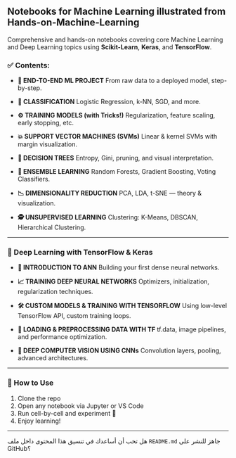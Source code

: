 
## Notebooks for Machine Learning illustrated from Hands-on-Machine-Learning

Comprehensive and hands-on notebooks covering core Machine Learning and Deep Learning topics using **Scikit-Learn**, **Keras**, and **TensorFlow**.
### ✅ Contents:

* **🔁 END-TO-END ML PROJECT**
  From raw data to a deployed model, step-by-step.

* **🧩 CLASSIFICATION**
  Logistic Regression, k-NN, SGD, and more.

* **⚙️ TRAINING MODELS (with Tricks!)**
  Regularization, feature scaling, early stopping, etc.

* **💥 SUPPORT VECTOR MACHINES (SVMs)**
  Linear & kernel SVMs with margin visualization.

* **🌳 DECISION TREES**
  Entropy, Gini, pruning, and visual interpretation.

* **🧠 ENSEMBLE LEARNING**
  Random Forests, Gradient Boosting, Voting Classifiers.

* **📉 DIMENSIONALITY REDUCTION**
  PCA, LDA, t-SNE — theory & visualization.

* **🕵️ UNSUPERVISED LEARNING**
  Clustering: K-Means, DBSCAN, Hierarchical Clustering.

---

### 🤖 Deep Learning with TensorFlow & Keras

* **📘 INTRODUCTION TO ANN**
  Building your first dense neural networks.

* **📈 TRAINING DEEP NEURAL NETWORKS**
  Optimizers, initialization, regularization techniques.

* **🛠 CUSTOM MODELS & TRAINING WITH TENSORFLOW**
  Using low-level TensorFlow API, custom training loops.

* **🔄 LOADING & PREPROCESSING DATA WITH TF**
  tf.data, image pipelines, and performance optimization.

* **🧠 DEEP COMPUTER VISION USING CNNs**
  Convolution layers, pooling, advanced architectures.

---

### 🚀 How to Use

1. Clone the repo
2. Open any notebook via Jupyter or VS Code
3. Run cell-by-cell and experiment 🧪
4. Enjoy learning!

---

هل تحب أن أساعدك في تنسيق هذا المحتوى داخل ملف `README.md` جاهز للنشر على GitHub؟
